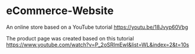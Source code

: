 # eCommerce-Website
An online store based on a YouTube tutorial https://youtu.be/18Jvyp60Vbg

The product page was created based on this tutorial https://www.youtube.com/watch?v=P_2oSRImEwI&list=WL&index=2&t=10s
